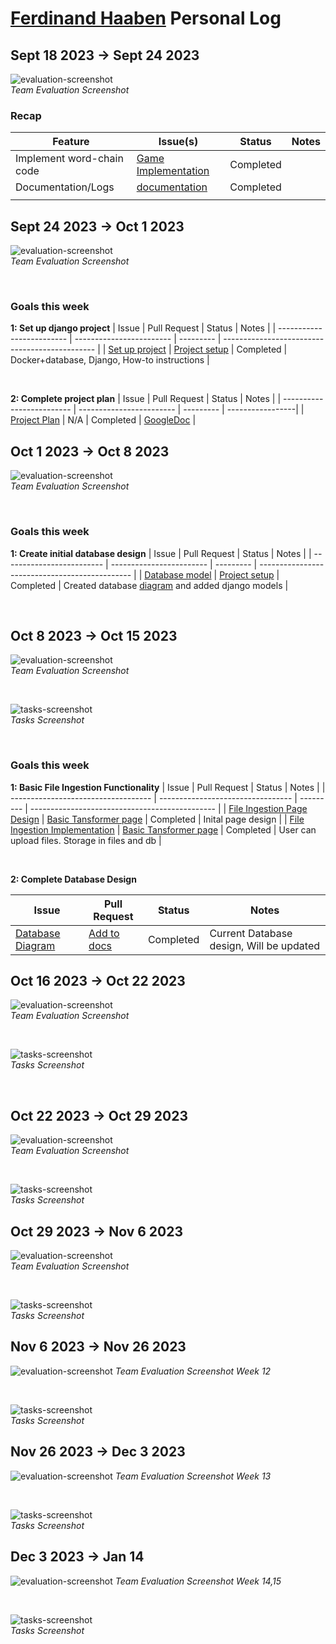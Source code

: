 # [Ferdinand Haaben](https://github.com/Ferdinand737) Personal Log

## Sept 18 2023 -> Sept 24 2023

![evaluation-screenshot](../../img/ferdinand-eval-3.png)
<br>
_Team Evaluation Screenshot_

### Recap

| Feature                   | Issue(s)                 | Status    | Notes |
| ------------------------- | ------------------------ | --------- | ----- |
| Implement word-chain code | [Game Implementation][1] | Completed |       |
| Documentation/Logs        | [documentation][2]       | Completed |       |
|                           |                          |           |       |

[1]: https://github.com/COSC-499-W2023/word-chain-exercise-team-7/issues/11
[2]: https://github.com/COSC-499-W2023/word-chain-exercise-team-7/tree/logs

## Sept 24 2023 -> Oct 1 2023

![evaluation-screenshot](../../img/ferdinand-eval-4.png)
<br>
_Team Evaluation Screenshot_

<br>

### Goals this week

**1: Set up django project**
| Issue | Pull Request | Status | Notes |
| ------------------------- | ------------------------ | --------- | ---------------------------------------------- |
| [Set up project][3] | [Project setup][4] | Completed | Docker+database, Django, How-to instructions |

<br>

**2: Complete project plan**
| Issue | Pull Request | Status | Notes |
| ------------------------- | ------------------------ | --------- | -----------------|
| [Project Plan][5] | N/A | Completed | [GoogleDoc][6] |

[3]: https://github.com/COSC-499-W2023/year-long-project-team-7/issues/5
[4]: https://github.com/COSC-499-W2023/year-long-project-team-7/pull/6
[5]: https://github.com/COSC-499-W2023/year-long-project-team-7/issues/2
[6]: https://docs.google.com/document/d/18U3K607QbEoZFy_O4bKOMl64O0OOUe0IOVW4NVq2NdY/edit?pli=1

## Oct 1 2023 -> Oct 8 2023

![evaluation-screenshot](../../img/ferdinand-eval-5.png)
<br>
_Team Evaluation Screenshot_

<br>

### Goals this week

**1: Create initial database design**
| Issue | Pull Request | Status | Notes |
| ------------------------- | ------------------------ | --------- | ---------------------------------------------- |
| [Database model][7] | [Project setup][8] | Completed | Created database [diagram][9] and added django models |

<br>

[7]: https://github.com/COSC-499-W2023/year-long-project-team-7/issues/15
[8]: https://github.com/COSC-499-W2023/year-long-project-team-7/pull/19
[9]: https://dbdiagram.io/d/Capstone-651f4dbcffbf5169f023111f

## Oct 8 2023 -> Oct 15 2023

![evaluation-screenshot](../../img/ferdinand-eval-6.png)
<br>
_Team Evaluation Screenshot_

<br>

![tasks-screenshot](../../img/ferdinand-tasks-6.png)
<br>
_Tasks Screenshot_

<br>

### Goals this week

**1: Basic File Ingestion Functionality**
| Issue | Pull Request | Status | Notes |
| ----------------------------------- | --------------------------------- | --------- | ---------------------------------------------- |
| [File Ingestion Page Design][10] | [Basic Tansformer page][11] | Completed | Inital page design |
| [File Ingestion Implementation][12] | [Basic Tansformer page][11] | Completed | User can upload files. Storage in files and db |

<br>

**2: Complete Database Design**

| Issue                  | Pull Request      | Status    | Notes                                    |
| ---------------------- | ----------------- | --------- | ---------------------------------------- |
| [Database Diagram][13] | [Add to docs][14] | Completed | Current Database design, Will be updated |

[10]: https://github.com/COSC-499-W2023/year-long-project-team-7/issues/16
[11]: https://github.com/COSC-499-W2023/year-long-project-team-7/pull/37
[12]: https://github.com/COSC-499-W2023/year-long-project-team-7/issues/31
[13]: https://github.com/COSC-499-W2023/year-long-project-team-7/issues/35
[14]: https://github.com/COSC-499-W2023/year-long-project-team-7/pull/49



## Oct 16 2023 -> Oct 22 2023

![evaluation-screenshot](../../img/ferdinand-eval-7.png)
<br>
_Team Evaluation Screenshot_

<br>

![tasks-screenshot](../../img/ferdinand-tasks-7.png)
<br>
_Tasks Screenshot_

<br>

## Oct 22 2023 -> Oct 29 2023

![evaluation-screenshot](../../img/ferdinand-eval-8.png)
<br>
_Team Evaluation Screenshot_

<br>

![tasks-screenshot](../../img/ferdinand-tasks-8.png)
<br>
_Tasks Screenshot_

## Oct 29 2023 -> Nov 6 2023

![evaluation-screenshot](../../img/ferdinand-eval-9.png)
<br>
_Team Evaluation Screenshot_

<br>

![tasks-screenshot](../../img/ferdinand-tasks-9.png)
<br>
_Tasks Screenshot_


## Nov 6 2023 -> Nov 26 2023

![evaluation-screenshot](../../img/ferdinand-eval-12.png)
_Team Evaluation Screenshot Week 12_

<br>

![tasks-screenshot](../../img/ferdinand-tasks-10-11-12.png)
<br>
_Tasks Screenshot_


## Nov 26 2023 -> Dec 3 2023

![evaluation-screenshot](../../img/ferdinand-eval-13.png)
_Team Evaluation Screenshot Week 13_

<br>

![tasks-screenshot](../../img/ferdinand-tasks-13.png)
<br>
_Tasks Screenshot_



## Dec 3 2023 -> Jan 14

![evaluation-screenshot](../../img/ferdinand-eval-15.png)
_Team Evaluation Screenshot Week 14,15_

<br>

![tasks-screenshot](../../img/ferdinand-tasks-14-15.png)
<br>
_Tasks Screenshot_

